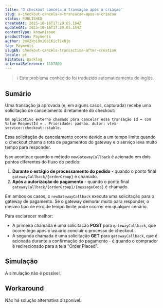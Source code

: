```yaml
---
title: 'O checkout cancela a transação após a criação'
slug: o-checkout-cancela-a-transacao-apos-a-criacao
status: PUBLISHED
createdAt: 2025-10-16T17:29:05.164Z
updatedAt: 2025-10-16T17:29:05.164Z
contentType: knownIssue
productTeam: Payments
author: 2mXZkbi0oi061KicTExNjo
tag: Payments
slugEN: checkout-cancels-transaction-after-creation
locale: pt
kiStatus: Backlog
internalReference: 1157809
---
```


>ℹ️ Este problema conhecido foi traduzido automaticamente do inglês.

## Sumário



Uma transação já aprovada (e, em alguns casos, capturada) recebe uma solicitação de cancelamento diretamente do checkout:


    Um aplicativo externo chamado para cancelar essa transação Id = com Value RequestId = . Prioridade: padrão. Autor: vtex-service::checkout::stable.
Essa solicitação de cancelamento ocorre devido a um tempo limite quando o checkout chama a rota de pagamentos do gateway e o serviço leva muito tempo para responder.

Isso acontece quando o método `newGatewayCallback` é acionado em dois pontos diferentes do fluxo do pedido:



1. **Durante o estágio de processamento do pedido** - quando o ponto final `gatewayCallback/{orderGroup}` é chamado.
2. **Após a autorização do pagamento** - quando o ponto final `gatewayCallback/{orderGroup}/{messageCode}` é chamado.

Em ambos os casos, o `newGatewayCallback` executa uma solicitação para o gateway de pagamento. Se o gateway demorar muito para responder, o mesmo tipo de erro de tempo limite pode ocorrer em qualquer cenário.

Para esclarecer melhor:


- A primeira chamada é uma solicitação **POST** para `gatewayCallback`, que ocorre logo após o usuário concluir o processo de checkout.
- A segunda chamada é uma solicitação **GET** para `gatewayCallback`, que é acionada durante a confirmação do pagamento - é quando o comprador é redirecionado para a tela "Order Placed".

## Simulação


A simulação não é possível.



## Workaround


Não há solução alternativa disponível.




